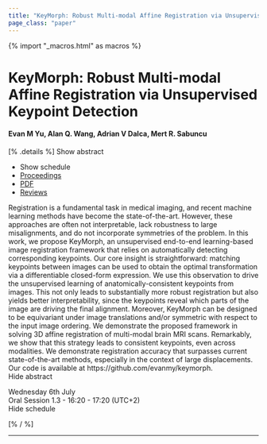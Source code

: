```yaml
---
title: "KeyMorph: Robust Multi-modal Affine Registration via Unsupervised Keypoint Detection"
page_class: "paper"
---
```


{% import "_macros.html" as macros %}

# KeyMorph: Robust Multi-modal Affine Registration via Unsupervised Keypoint Detection

#### Evan M Yu, Alan Q. Wang, Adrian V Dalca, Mert R. Sabuncu

[% .details %]
<a class="toggle_visibility" data-selector=".abstract" data-level="3">Show abstract</a>
- <a class="toggle_visibility" data-selector=".schedule" data-level="3">Show schedule</a>
- <a href="">Proceedings</a>
- <a href="https://openreview.net/pdf?id=OrNzjERFybh">PDF</a>
- <a href="https://openreview.net/forum?id=OrNzjERFybh">Reviews</a>

<p>
    <span class="abstract">
        Registration is a fundamental task in medical imaging, and recent machine learning methods have become the state-of-the-art. However, these approaches are often not interpretable, lack robustness to large misalignments, and do not incorporate symmetries of the problem. In this work, we propose KeyMorph, an unsupervised end-to-end learning-based image registration framework that relies on automatically detecting corresponding keypoints. Our core insight is straightforward: matching keypoints between images can be used to obtain the optimal transformation via a differentiable closed-form expression. We use this observation to drive the unsupervised learning of anatomically-consistent keypoints from images. This not only leads to substantially more robust registration but also yields better interpretability, since the keypoints reveal which parts of the image are driving the final alignment. Moreover, KeyMorph can be designed to be equivariant under image translations and/or symmetric with respect to the input image ordering. We demonstrate the proposed framework in solving 3D affine registration of multi-modal brain MRI scans. Remarkably, we show that this strategy leads to consistent keypoints, even across modalities. We demonstrate registration accuracy that surpasses current state-of-the-art methods, especially in the context of large displacements. Our code is available at https://github.com/evanmy/keymorph.
        <br>
        <span class="actions"><a class="toggle_visibility" data-level="2">Hide abstract</a></span>
    </span>
</p>

<p>
    <span class="schedule">
         Wednesday 6th July<br>Oral Session 1.3 - 16:20 - 17:20 (UTC+2)
        <br>
        <span class="actions"><a class="toggle_visibility" data-level="2">Hide schedule</a></span>
    </span>
</p>

[% / %]


---

<!-- {{ macros.presentation('', '', 720, 450) }} -->